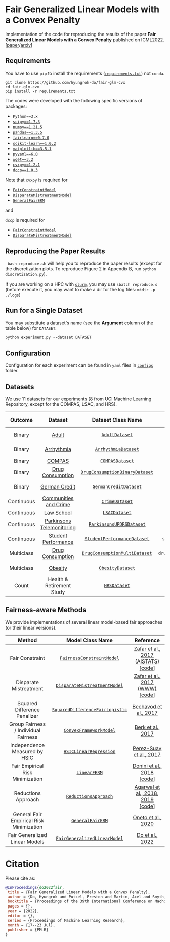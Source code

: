 # Fair Generalized Linear Models with a Convex Penalty

Implementation of the code for reproducing the results of the paper **Fair Generalized Linear Models with a Convex Penalty** published on ICML2022. [[paper](https://icml.cc/Conferences/2022/Schedule?showEvent=17052)/[arxiv](https://arxiv.org/abs/2206.09076)]

## Requirements

You have to use ```pip``` to install the requirements ([```requirements.txt```](requirements.txt)) not ```conda```.
```
git clone https://github.com/hyungrok-do/fair-glm-cvx
cd fair-glm-cvx
pip install -r requirements.txt
```
The codes were developed with the following specific versions of packages:
- ```Python==3.x```
- [```scipy==1.7.3```](https://scipy.org/)
- [```numpy==1.21.5```](https://numpy.org/)
- [```pandas==1.3.5```](https://pandas.pydata.org/)
- [```fairlearn==0.7.0```](https://fairlearn.org/)
- [```scikit-learn==1.0.2```](https://scikit-learn.org/)
- [```matplotlib==3.5.1```](https://matplotlib.org/)
- [```pyyaml==6.0```](https://pyyaml.org/)
- [```wget==3.2```](https://pypi.org/project/wget/)
- [```cvxpy==1.2.1```](https://www.cvxpy.org/)
- [```dccp==1.0.3```](https://github.com/cvxgrp/dccp)

Note that ```cvxpy``` is required for
- [```FairConstraintModel```](/models/zafar.py) 
- [```DisparateMistreatmentModel```](/models/zafar.py)
- [```GeneralFairERM```](/models/oneto.py)

and

```dccp``` is required for
- [```FairConstraintModel```](/models/zafar.py) 
- [```DisparateMistreatmentModel```](/models/zafar.py) 

## Reproducing the Paper Results

``` bash reproduce.sh``` will help you to reproduce the paper results (except for the discretization plots. To reproduce Figure 2 in Appendix B, run ```python discretization.py```).

If you are working on a HPC with [```slurm```](https://slurm.schedmd.com/documentation.html), you may use ```sbatch reproduce.s``` (before execute it, you may want to make a dir for the log files: ```mkdir -p ./logs```)

## Run for a Single Dataset
You may substitute a dataset's name (see the **Argument** column of the table below) for ```DATASET```.
```
python experiment.py --dataset DATASET
```

## Configuration
Configuration for each experiment can be found in ```yaml``` files in [```configs```](configs) folder.

## Datasets
We use 11 datasets for our experiments (8 from UCI Machine Learning Repository, except for the COMPAS, LSAC, and HRS).  

|  Outcome   |                                                                             Dataset                                                                              |                       Dataset Class Name                        |           Argument           | Sensitive Attribute | #instances | #features |
|:----------:|:-------------------------------------------------------------------------------------------------------------------------------------------------------------:|:---------------------------------------------------------------:|:----------------------------:|:--------------------:|-----------:|----------:|
|   Binary   |                                                    [Adult](https://archive.ics.uci.edu/ml/datasets/Adult)                                                     |           [```AdultDataset```](dataloaders/adult.py)            |         ```adult```          |          Gender (2) |     45,222 |        34 |
|   Binary   |                                               [Arrhythmia](https://archive.ics.uci.edu/ml/datasets/Arrhythmia)                                                |      [```ArrhythmiaDataset```](dataloaders/arrhythmia.py)       |       ```arrhythmia```       |          Gender (2) |        418 |        80 |
|   Binary   |                                                   [COMPAS](https://github.com/propublica/compas-analysis/)                                                    |          [```COMPASDataset```](dataloaders/compas.py)           |         ```compas```         |            Race (4) |      6,172 |        11 |
|   Binary   |                                 [Drug Consumption](https://archive.ics.uci.edu/ml/datasets/Drug+consumption+%28quantified%29)                                 |    [```DrugConsumptionBinaryDataset```](dataloaders/drug.py)    |    ```drug_consumption```    |            Race (2) |      1,885 |        25 |
|   Binary   |                                   [German Credit](https://archive.ics.uci.edu/ml/datasets/Statlog+%28German+Credit+Data%29)                                   |    [```GermanCreditDataset```](dataloaders/german_credit.py)    |     ```german_credit```      |          Gender (2) |      1,000 |        46 |
| Continuous |                                    [Communities and Crime](https://archive.ics.uci.edu/ml/datasets/Communities+and+Crime)                                     |           [```CrimeDataset```](dataloaders/crime.py)            |         ```crime```          |            Race (3) |      1,993 |        97 |
| Continuous | [Law School](https://colab.research.google.com/github/tensorflow/fairness-indicators/blob/master/g3doc/tutorials/Fairness_Indicators_Pandas_Case_Study.ipynb) |            [```LSACDataset```](dataloaders/lsac.py)             |          ```lsac```          |            Race (5) |     20,715 |         7 |
| Continuous |                                [Parkinsons Telemonitoring](https://archive.ics.uci.edu/ml/datasets/Parkinsons+Telemonitoring)                                 | [```ParkinsonsUPDRSDataset```](dataloaders/parkinsons_updrs.py) |    ```parkinsons_updrs```    |          Gender (2) |      5,875 |        25 |
| Continuous |                                      [Student Performance](https://archive.ics.uci.edu/ml/datasets/student+performance)                                       |    [```StudentPerformanceDataset```](dataloaders/student.py)    |  ```student_performance```   |          Gender (2) |        649 |        39 |
| Multiclass |                                 [Drug Consumption](https://archive.ics.uci.edu/ml/datasets/Drug+consumption+%28quantified%29)                                 | [```DrugConsumptionMultiDataset```](dataloaders/drug_multi.py)  | ```drug_consumption_multi``` |            Race (2) |      1,885 |        25 |
| Multiclass |                [Obesity](https://archive.ics.uci.edu/ml/datasets/Estimation+of+obesity+levels+based+on+eating+habits+and+physical+condition+)                 |         [```ObesityDataset```](dataloaders/obesity.py)          |        ```obesity```         |          Gender (2) |      2,111 |        23 | 
|   Count    |                                                                   Health & Retirement Study                                                                   |             [```HRSDataset```](dataloaders/hrs.py)              |         ```hrs```            |            Race (4) |     12,774 |        23 |


## Fairness-aware Methods
We provide implementations of several linear model-based fair approaches (or their linear versions). 

|                  Method                   |                     Model Class Name                      |                                                                                        Reference                                                                                        |                                                                                                                                                                          
|:-----------------------------------------:|:---------------------------------------------------------:|:---------------------------------------------------------------------------------------------------------------------------------------------------------------------------------------:|
|              Fair Constraint              |     [```FairnessConstraintModel```](models/zafar.py)      |                      [Zafar et al., 2017 (AISTATS)](https://proceedings.mlr.press/v54/zafar17a.html) [[code]](https://github.com/mbilalzafar/fair-classification)                      |
|          Disparate Mistreatment           |    [```DisparateMistreatmentModel```](models/zafar.py)    |                      [Zafar et al., 2017 (WWW)](https://dl.acm.org/doi/abs/10.1145/3038912.3052660) [[code]](https://github.com/mbilalzafar/fair-classification)                       |
|       Squared Difference Penalizer        | [```SquaredDifferenceFairLogistic```](models/bechavod.py) |                                                                [Bechavod et al., 2017](https://arxiv.org/abs/1707.00044)                                                                |
|   Group Fairness / Individual Fairness    |       [```ConvexFrameworkModel```](models/berk.py)        |                                                                  [Berk et al., 2017](https://arxiv.org/abs/1706.02409)                                                                  |
|       Independence Measured by HSIC       |       [```HSICLinearRegression```](models/perez.py)       |                                                         [Perez-Suay et al., 2017](https://doi.org/10.1007/978-3-319-71249-9_21)                                                         |
 |     Fair Empirical Risk Minimization      |           [```LinearFERM```](models/donini.py)            |           [Donini et al., 2018](https://proceedings.neurips.cc/paper/2018/hash/83cdcec08fbf90370fcf53bdd56604ff-Abstract.html) [[code]](https://github.com/jmikko/fair_ERM)            | 
|            Reductions Approach            |       [```ReductionsApproach```](models/agarwal.py)       | [Agarwal et al., 2018](https://proceedings.mlr.press/v80/agarwal18a.html), [2019](https://proceedings.mlr.press/v97/agarwal19d.html) [[code]](https://github.com/fairlearn/fairlearn)  | 
| General Fair Empirical Risk Minimization  |          [```GeneralFairERM```](models/oneto.py)          |                                                          [Oneto et al., 2020](https://doi.org/10.1109/IJCNN48605.2020.9206819)                                                          |                                                                                                                    
|      Fair Generalized Linear Models       |  [```FairGeneralizedLinearModel```](models/fair_glm.py)   |                                                                   [Do et al., 2022](https://arxiv.org/abs/2206.09076)                                                                   | 


# Citation
Please cite as:

``` bibtex
@InProceedings{do2022fair,
 title = {Fair Generalized Linear Models with a Convex Penalty},
 author = {Do, Hyungrok and Putzel, Preston and Martin, Axel and Smyth, Padhraic and Zhong, Judy},
 booktitle = {Proceedings of the 39th International Conference on Machine Learning},
 pages = {},
 year = {2022},
 editor = {},
 series = {Proceedings of Machine Learning Research},
 month = {17--23 Jul},
 publisher = {PMLR}
}
```
 

